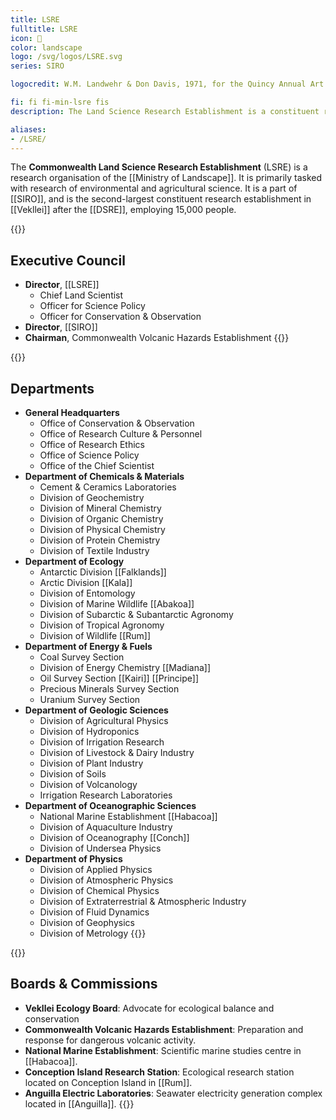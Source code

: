 ```yaml
---
title: LSRE
fulltitle: LSRE
icon: 🔬
color: landscape
logo: /svg/logos/LSRE.svg
series: SIRO

logocredit: W.M. Landwehr & Don Davis, 1971, for the Quincy Annual Art Show

fi: fi fi-min-lsre fis
description: The Land Science Research Establishment is a constituent research organisation of SIRO dedicated to environmental, geological and agricultural research.

aliases:
- /LSRE/
---
```

The <span class="fi fi-min-lsre fis"></span> **Commonwealth Land Science Research Establishment** (LSRE) is a research organisation of the [[Ministry of Landscape]]. It is primarily tasked with research of environmental and agricultural science. It is a part of [[SIRO]], and is the second-largest constituent research establishment in [[Vekllei]] after the [[DSRE]], employing 15,000 people.

{{<note panel>}}
## Executive Council

* **Director**, [[LSRE]]
	* Chief Land Scientist
	* Officer for Science Policy
	* Officer for Conservation & Observation
* **Director**, [[SIRO]]
* **Chairman**, Commonwealth Volcanic Hazards Establishment
{{</note>}}

{{<note panel>}}
## Departments
* **General Headquarters**
	* Office of Conservation & Observation
	* Office of Research Culture & Personnel
	* Office of Research Ethics
	* Office of Science Policy
	* Office of the Chief Scientist
* **Department of Chemicals & Materials**
	* Cement & Ceramics Laboratories
	* Division of Geochemistry
	* Division of Mineral Chemistry
	* Division of Organic Chemistry
	* Division of Physical Chemistry
	* Division of Protein Chemistry
	* Division of Textile Industry
* **Department of Ecology**
	* Antarctic Division [[Falklands]]
	* Arctic Division [[Kala]]
	* Division of Entomology
	* Division of Marine Wildlife [[Abakoa]]
	* Division of Subarctic & Subantarctic Agronomy
	* Division of Tropical Agronomy
	* Division of Wildlife [[Rum]]
* **Department of Energy & Fuels**
	* Coal Survey Section
	* Division of Energy Chemistry [[Madiana]]
	* Oil Survey Section [[Kairi]] [[Principe]]
	* Precious Minerals Survey Section
	* Uranium Survey Section
* **Department of Geologic Sciences**
	* Division of Agricultural Physics
	* Division of Hydroponics
	* Division of Irrigation Research
	* Division of Livestock & Dairy Industry
	* Division of Plant Industry
	* Division of Soils
	* Division of Volcanology
	* Irrigation Research Laboratories
* **Department of Oceanographic Sciences**
	* National Marine Establishment [[Habacoa]]
	* Division of Aquaculture Industry
	* Division of Oceanography [[Conch]]
	* Division of Undersea Physics
* **Department of Physics**
	* Division of Applied Physics
	* Division of Atmospheric Physics
	* Division of Chemical Physics
	* Division of Extraterrestrial & Atmospheric Industry
	* Division of Fluid Dynamics
	* Division of Geophysics
	* Division of Metrology
{{</note>}}

{{<note panel>}}
## Boards & Commissions
* **Vekllei Ecology Board**: Advocate for ecological balance and conservation
* **Commonwealth Volcanic Hazards Establishment**: Preparation and response for dangerous volcanic activity.
* **National Marine Establishment**:  Scientific marine studies centre in [[Habacoa]].
* **Conception Island Research Station**: Ecological research station located on Conception Island in [[Rum]].
* **Anguilla Electric Laboratories**: Seawater electricity generation complex located in [[Anguilla]].
{{</note>}}